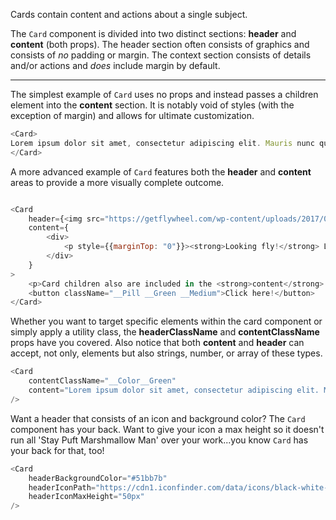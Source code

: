 Cards contain content and actions about a single subject.

The `Card` component is divided into two distinct sections: **header** and **content** (both props).
The header section often consists of graphics and consists of _no_ padding or margin.
The context section consists of details and/or actions and _does_ include margin by default.
<hr>

The simplest example of `Card` uses no props and instead passes a children element into the **content** section. 
It is notably void of styles (with the exception of margin) and allows for ultimate customization.
```js
<Card>
Lorem ipsum dolor sit amet, consectetur adipiscing elit. Mauris nunc quam, bibendum quis augue porttitor, scelerisque pretium lorem. Ut quis ex bibendum justo feugiat euismod.
</Card>
```

A more advanced example of `Card` features both the **header** and **content** areas to provide a more visually complete outcome.
```js

<Card
	header={<img src="https://getflywheel.com/wp-content/uploads/2017/06/php-7-small.png" style={{width: "100%", objectFit: 'cover'}} />}
	content={
		<div>
			<p style={{marginTop: "0"}}><strong>Looking fly!</strong> Lorem ipsum dolor sit amet, consectetur adipiscing elit. Mauris nunc quam, bibendum quis augue porttitor, scelerisque pretium lorem. Ut quis ex bibendum justo feugiat euismod.</p>
		</div>
	}
>
	<p>Card children also are included in the <strong>content</strong> section.</p>
	<button className="__Pill __Green __Medium">Click here!</button>
</Card>
```

Whether you want to target specific elements within the card component or simply apply a utility class, the **headerClassName** and **contentClassName** props have you covered.
Also notice that both **content** and **header** can accept, not only, elements but also strings, number, or array of these types.
```js
<Card
	contentClassName="__Color__Green"
	content="Lorem ipsum dolor sit amet, consectetur adipiscing elit. Mauris nunc quam, bibendum quis augue porttitor, scelerisque pretium lorem. Ut quis ex bibendum justo feugiat euismod."
/>
```

Want a header that consists of an icon and background color? The `Card` component has your back. 
Want to give your icon a max height so it doesn't run all 'Stay Puft Marshmallow Man' over your work...you know `Card` has your back for that, too!

```js
<Card
	headerBackgroundColor="#51bb7b"
	headerIconPath="https://cdn1.iconfinder.com/data/icons/black-white-social-media/32/Trulia_social_media_logo-128.png"
	headerIconMaxHeight="50px"
/>
```
